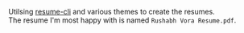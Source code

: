 Utilsing [resume-cli](https://github.com/jsonresume/resume-cli) and various themes to create the resumes.  
The resume I'm most happy with is named `Rushabh Vora Resume.pdf`.
